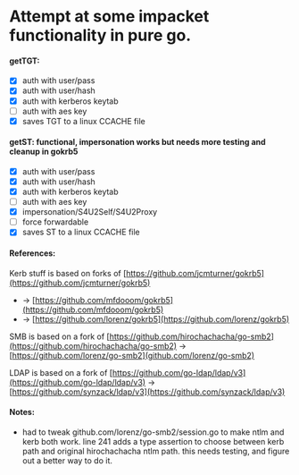 

# Attempt at some impacket functionality in pure go.
#### getTGT: 
- [x] auth with user/pass
- [x] auth with user/hash
- [x] auth with kerberos keytab
- [ ] auth with aes key
- [x] saves TGT to a linux CCACHE file

 #### getST: functional, impersonation works but needs more testing and cleanup in gokrb5
- [x] auth with user/pass
- [x] auth with user/hash
- [x] auth with kerberos keytab
- [ ] auth with aes key
- [x] impersonation/S4U2Self/S4U2Proxy
- [ ] force forwardable
- [x] saves ST to a linux CCACHE file

#### References:
Kerb stuff is based on  forks of [https://github.com/jcmturner/gokrb5](https://github.com/jcmturner/gokrb5) 
 - -> [https://github.com/mfdooom/gokrb5](https://github.com/mfdooom/gokrb5) 
 - -> [https://github.com/lorenz/gokrb5](https://github.com/lorenz/gokrb5)

SMB is based on a fork of [https://github.com/hirochachacha/go-smb2](https://github.com/hirochachacha/go-smb2) -> [https://github.com/lorenz/go-smb2](github.com/lorenz/go-smb2)

LDAP is based on a fork of [https://github.com/go-ldap/ldap/v3](https://github.com/go-ldap/ldap/v3) -> [https://github.com/synzack/ldap/v3](https://github.com/synzack/ldap/v3)



#### Notes:
- had to tweak github.com/lorenz/go-smb2/session.go to make ntlm and kerb both work. line 241 adds a type assertion to choose between kerb path and original hirochachacha ntlm path. this needs testing, and figure out a better way to do it.